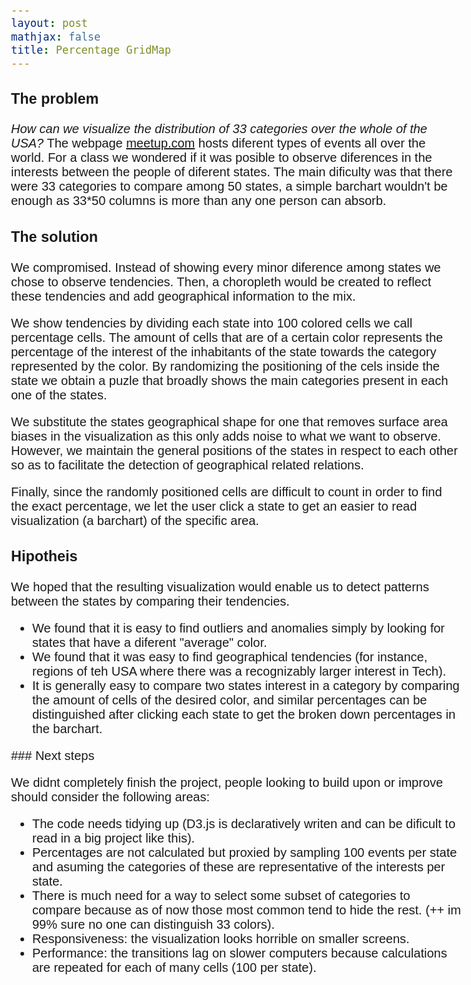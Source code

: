 ```yaml
---
layout: post
mathjax: false
title: Percentage GridMap
---
```


### The problem

*How can we visualize the distribution of 33 categories over the whole of the USA?*
The webpage [meetup.com](http://meetup.com) hosts diferent types of events all over the world. 
For a class we wondered if it was posible to observe diferences in the interests between the people of diferent states. 
The main dificulty was that there were 33 categories to compare among 50 states, a simple barchart wouldn't be enough as 33*50 columns is more than any one person can absorb. 


### The solution

We compromised. Instead of showing every minor diference among states we chose to observe tendencies. Then, a choropleth would be created to reflect these tendencies and add geographical information to the mix.

We show tendencies by dividing each state into 100 colored cells we call percentage cells. The amount of cells that are of a certain color represents the percentage of the interest of the inhabitants of the state towards the category represented by the color. By randomizing the positioning of the cels inside the state we obtain a puzle that broadly shows the main categories present in each one of the states.

We substitute the states geographical shape for one that removes surface area biases in the visualization as this only adds noise to what we want to observe. However, we maintain the general positions of the states in respect to each other so as to facilitate the detection of geographical related relations.

Finally, since the randomly positioned cells are difficult to count in order to find the exact percentage, we let the user click a state to get an easier to read visualization (a barchart) of the specific area.

### Hipotheis

We hoped that the resulting visualization would enable us to detect patterns between the states by comparing their tendencies. 

* We found that it is easy to find outliers and anomalies simply by looking for states that have a diferent "average" color.
* We found that it was easy to find geographical tendencies (for instance, regions of teh USA where there was a recognizably larger interest in Tech).
* It is generally easy to compare two states interest in a category by comparing the amount of cells of the desired color, and similar percentages can be distinguished after clicking each state to get the broken down percentages in the barchart.


### Next steps

We didnt completely finish the project, people looking to build upon or improve should consider the following areas:

* The code needs tidying up (D3.js is declaratively writen and can be dificult to read in a big project like this).
* Percentages are not calculated but proxied by sampling 100 events per state and asuming the categories of these are representative of the interests per state.
* There is much need for a way to select some subset of categories to compare because as of now those most common tend to hide the rest. (++ im 99% sure no one can distinguish 33 colors).
* Responsiveness: the visualization looks horrible on smaller screens.
* Performance: the transitions lag on slower computers because calculations are repeated for each of many cells (100 per state).



<style>
  body {
    font-family:"avenir next", Arial, sans-serif;
    font-size: 20px;
  }

  .label {
    pointer-events: none;
  }

  /* .subcell {
    stroke: lightgrey;
  } */
</style>

<script src='https://d3js.org/d3.v4.min.js' charset='utf-8'></script>

<div id="vis"></div>

<script src="/gridmap.js"></script>
